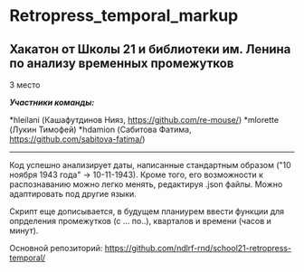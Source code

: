 # Retropress_temporal_markup
## Хакатон от Школы 21 и библиотеки им. Ленина по анализу временных промежутков
3 место

***Участники команды:***

*hleilani (Кашафутдинов Нияз, <https://github.com/re-mouse/>)
*mlorette (Лукин Тимофей)
*hdamion (Сабитова Фатима, <https://github.com/sabitova-fatima/>)

***

Код успешно анализирует даты, написанные стандартным образом ("10 ноября 1943 года" -> 10-11-1943). Кроме того, его возможности к распознаванию можно легко менять, редактируя .json файлы. Можно адаптировать под другие языки.

Скрипт еще дописывается, в будущем планиурем ввести функции для опрделения промежутков (с ... по..), кварталов и времени (часов и минут).

Основной репозиторий: <https://github.com/ndlrf-rnd/school21-retropress-temporal/>
